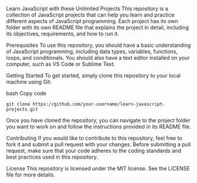 Learn JavaScript with these Unlimited Projects
This repository is a collection of JavaScript projects that can help you learn and practice different aspects of JavaScript programming. Each project has its own folder with its own README file that explains the project in detail, including its objectives, requirements, and how to run it.

Prerequisites
To use this repository, you should have a basic understanding of JavaScript programming, including data types, variables, functions, loops, and conditionals. You should also have a text editor installed on your computer, such as VS Code or Sublime Text.

Getting Started
To get started, simply clone this repository to your local machine using Git:

bash
Copy code
```
git clone https://github.com/your-username/learn-javascript-projects.git
```
Once you have cloned the repository, you can navigate to the project folder you want to work on and follow the instructions provided in its README file.

Contributing
If you would like to contribute to this repository, feel free to fork it and submit a pull request with your changes. Before submitting a pull request, make sure that your code adheres to the coding standards and best practices used in this repository.

License
This repository is licensed under the MIT license. See the LICENSE file for more details.